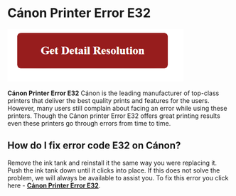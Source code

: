 # Cánon Printer Error E32

[![Cánon Printer Error E32](gett-detail.png)](https://github.com/errorcodee/canon.printer.error.e32)

**Cánon Printer Error E32** Cánon is the leading manufacturer of top-class printers that deliver the best quality prints and features for the users. However, many users still complain about facing an error while using these printers. Though the Cánon printer Error E32 offers great printing results even these printers go through errors from time to time.

## How do I fix error code E32 on Cánon?

Remove the ink tank and reinstall it the same way you were replacing it. Push the ink tank down until it clicks into place. If this does not solve the problem, we will always be available to assist you. To fix this error you click here - **[Cánon Printer Error E32](https://github.com/errorcodee/canon.printer.error.e32)**.
